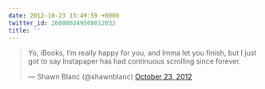 ```yaml
---
date: 2012-10-23 13:49:59 +0000
twitter_id: 260800249508012032
title: ''
---
```


<blockquote class="twitter-tweet"><p lang="en" dir="ltr">Yo, iBooks, I’m really happy for you, and Imma let you finish, but I just got to say Instapaper has had continuous scrolling since forever.</p>&mdash; Shawn Blanc (@shawnblanc) <a href="https://twitter.com/shawnblanc/status/260792078978662400?ref_src=twsrc%5Etfw">October 23, 2012</a></blockquote>
<script async src="https://platform.twitter.com/widgets.js" charset="utf-8"></script>
